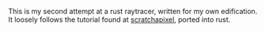 This is my second attempt at a rust raytracer, written for my own edification.
It loosely follows the tutorial found at 
[scratchapixel](http://scratchapixel.com/), ported into rust.
